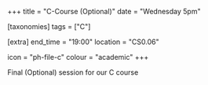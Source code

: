 +++
title = "C-Course (Optional)"
date = "Wednesday 5pm"

[taxonomies]
tags = ["C"]

[extra]
end_time = "19:00"
location = "CS0.06"

icon = "ph-file-c"
colour = "academic"
+++

Final (Optional) session for our C course